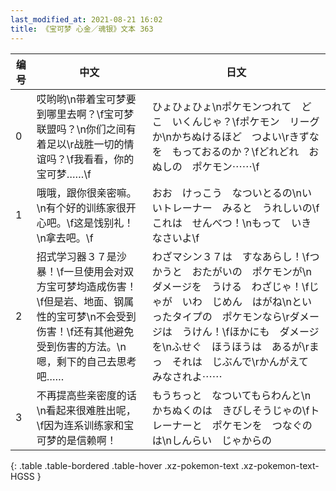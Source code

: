 ```yaml
---
last_modified_at: 2021-08-21 16:02
title: 《宝可梦 心金／魂银》文本 363
---
```

| 编号 | 中文 | 日文 |
| ---- | ---- | ---- |
| 0 | 哎哟哟\n带着宝可梦要到哪里去啊？\f宝可梦联盟吗？\n你们之间有着足以\r战胜一切的情谊吗？\f我看看，你的宝可梦……\f | ひょひょひょ\nポケモンつれて　どこ　いくんじゃ？\fポケモン　リーグか\nかちぬけるほど　つよい\rきずなを　もっておるのか？\fどれどれ　おぬしの　ポケモン⋯⋯\f |
| 1 | 哦哦，跟你很亲密嘛。\n有个好的训练家很开心吧。\f这是饯别礼！\n拿去吧。\f | おお　けっこう　なついとるの\nいいトレーナー　みると　うれしいの\fこれは　せんべつ！\nもって　いきなさいよ\f |
| 2 | 招式学习器３７是沙暴！\f一旦使用会对双方宝可梦均造成伤害！\f但是岩、地面、钢属性的宝可梦\n不会受到伤害！\f还有其他避免受到伤害的方法。\n嗯，剩下的自己去思考吧…… | わざマシン３７は　すなあらし！\fつかうと　おたがいの　ポケモンが\nダメージを　うける　わざじゃ！\fじゃが　いわ　じめん　はがね\nといったタイプの　ポケモンなら\rダメージは　うけん！\fほかにも　ダメージを\nふせぐ　ほうほうは　あるが\rまっ　それは　じぶんで\rかんがえて　みなされよ⋯⋯ |
| 3 | 不再提高些亲密度的话\n看起来很难胜出呢，\f因为连系训练家和宝可梦的是信赖啊！ | もうちっと　なついてもらわんと\nかちぬくのは　きびしそうじゃの\fトレーナーと　ポケモンを　つなぐのは\nしんらい　じゃからの |
{: .table .table-bordered .table-hover .xz-pokemon-text .xz-pokemon-text-HGSS }